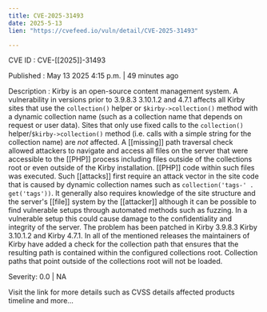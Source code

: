 ```yaml
---
title: CVE-2025-31493
date: 2025-5-13
lien: "https://cvefeed.io/vuln/detail/CVE-2025-31493"

---
```


CVE ID : CVE-[[2025]]-31493

Published :  May 13
2025
4:15 p.m. | 49 minutes ago

Description : Kirby is an open-source content management system. A vulnerability in versions prior to 3.9.8.3
3.10.1.2
and 4.7.1 affects all Kirby sites that use the `collection()` helper or `$kirby->collection()` method with a dynamic collection name (such as a collection name that depends on request or user data). Sites that only use fixed calls to the `collection()` helper/`$kirby->collection()` method (i.e. calls with a simple string for the collection name) are *not* affected. A [[missing]] path traversal check allowed attackers to navigate and access all files on the server that were accessible to the [[PHP]] process
including files outside of the collections root or even outside of the Kirby installation. [[PHP]] code within such files was executed. Such [[attacks]] first require an attack vector in the site code that is caused by dynamic collection names
such as `collection('tags-' . get('tags'))`. It generally also requires knowledge of the site structure and the server's [[file]] system by the [[attacker]]
although it can be possible to find vulnerable setups through automated methods such as fuzzing. In a vulnerable setup
this could cause damage to the confidentiality and integrity of the server. The problem has been patched in Kirby 3.9.8.3
Kirby 3.10.1.2
and Kirby 4.7.1. In all of the mentioned releases
the maintainers of Kirby have added a check for the collection path that ensures that the resulting path is contained within the configured collections root. Collection paths that point outside of the collections root will not be loaded.

Severity: 0.0 | NA

Visit the link for more details
such as CVSS details
affected products
timeline
and more...
